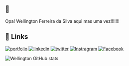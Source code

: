 
## 🚀 
Opa! Wellington Ferreira da Silva aqui mas uma vez!!!!!!!



## 🔗 Links
[![portfolio](https://img.shields.io/badge/Meu_Curriculum-000?style=for-the-badge&logo=ko-fi&logoColor=white)](https://wellnerds.github.io/cv_online//)
[![linkedin](https://img.shields.io/badge/linkedin-0A66C2?style=for-the-badge&logo=linkedin&logoColor=white)](http://www.linkedin.com/in/wellingtonferreirasilva/)
[![twitter](https://img.shields.io/badge/twitter-1DA1F2?style=for-the-badge&logo=twitter&logoColor=white)](https://twitter.com/well_jua)
[![Instragram](https://img.shields.io/badge/Instagram-E4405F?style=for-the-badge&logo=instagram&logoColor=white)](https://www.instagram.com/wellington.silva8/)
[![Facebook](https://img.shields.io/badge/Facebook-1877F2?style=for-the-badge&logo=facebook&logoColor=white)](https://www.facebook.com/wellington.silva.3781995/)

![Wellington GitHub stats](https://github-readme-stats.vercel.app/api?username=wellnerds&theme=blue-green)
